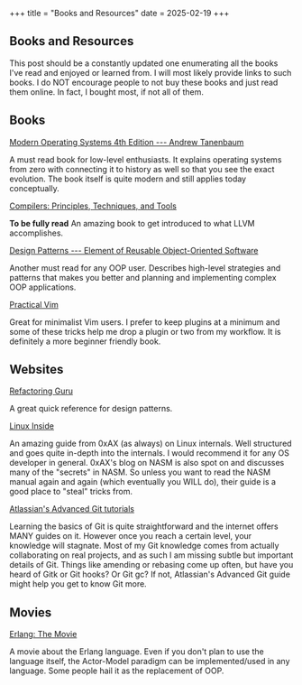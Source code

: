 +++
title = "Books and Resources"
date = 2025-02-19
+++

## Books and Resources

This post should be a constantly updated one enumerating all the books I've read and enjoyed or learned from. I will most likely provide links to such books. I do NOT encourage people to not buy these books and just read them online. In fact, I bought most, if not all of them.

## Books

[Modern Operating Systems 4th Edition --- Andrew Tanenbaum](https://github.com/lighthousand/books/blob/master/Modern%20Operating%20Systems%204th%20Edition--Andrew%20Tanenbaum.pdf)

A must read book for low-level enthusiasts. It explains operating systems from zero with connecting it to history as well so that you see the exact evolution. The book itself is quite modern and still applies today conceptually.

[Compilers: Principles, Techniques, and Tools](https://github.com/lighthousand/books/blob/master/Dragon%20Book%20Compilers%20Principle%20Techniques%20and%20Tools%202nd%20Edtion.pdf)

**To be fully read** An amazing book to get introduced to what LLVM accomplishes. 

[Design Patterns --- Element of Reusable Object-Oriented Software](https://github.com/TushaarGVS/Design-Patterns-Mentorship/blob/master/Erich%20Gamma%2C%20Richard%20Helm%2C%20Ralph%20Johnson%2C%20John%20M.%20Vlissides-Design%20Patterns_%20Elements%20of%20Reusable%20Object-Oriented%20Software%20%20-Addison-Wesley%20Professional%20(1994).pdf)

Another must read for any OOP user. Describes high-level strategies and patterns that makes you better and planning and implementing complex OOP applications.

[Practical Vim](https://dokumen.pub/practical-vim-edit-text-at-the-speed-of-thought-2nbsped-1680501275-978-1680501278.html)

Great for minimalist Vim users. I prefer to keep plugins at a minimum and some of these tricks help me drop a plugin or two from my workflow. It is definitely a more beginner friendly book.

## Websites

[Refactoring Guru](https://refactoring.guru/design-patterns)

A great quick reference for design patterns.

[Linux Inside](https://github.com/0xAX/linux-insides)

An amazing guide from 0xAX (as always) on Linux internals. Well structured and goes quite in-depth into the internals. I would recommend it for any OS developer in general. 0xAX's blog on NASM is also spot on and discusses many of the "secrets" in NASM. So unless you want to read the NASM manual again and again (which eventually you WILL do), their guide is a good place to "steal" tricks from.

[Atlassian's Advanced Git tutorials](https://www.atlassian.com/git/tutorials/merging-vs-rebasing)

Learning the basics of Git is quite straightforward and the internet offers MANY guides on it. However once you reach a certain level, your knowledge will stagnate. Most of my Git knowledge comes from actually collaborating on real projects, and as such I am missing subtle but important details of Git. Things like amending or rebasing come up often, but have you heard of Gitk or Git hooks? Or Git gc? If not, Atlassian's Advanced Git guide might help you get to know Git more.

## Movies

[Erlang: The Movie](https://archive.org/details/ErlangTheMovie)

A movie about the Erlang language. Even if you don't plan to use the language itself, the Actor-Model paradigm can be implemented/used in any language. Some people hail it as the replacement of OOP.

